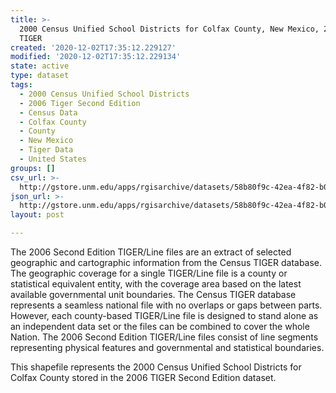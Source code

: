 ```yaml
---
title: >-
  2000 Census Unified School Districts for Colfax County, New Mexico, 2006se
  TIGER
created: '2020-12-02T17:35:12.229127'
modified: '2020-12-02T17:35:12.229134'
state: active
type: dataset
tags:
  - 2000 Census Unified School Districts
  - 2006 Tiger Second Edition
  - Census Data
  - Colfax County
  - County
  - New Mexico
  - Tiger Data
  - United States
groups: []
csv_url: >-
  http://gstore.unm.edu/apps/rgisarchive/datasets/58b80f9c-42ea-4f82-b01a-4ff5fb8915ce/tgr2006se_colf_sduni00.derived.csv
json_url: >-
  http://gstore.unm.edu/apps/rgisarchive/datasets/58b80f9c-42ea-4f82-b01a-4ff5fb8915ce/tgr2006se_colf_sduni00.derived.json
layout: post

---
```

The 2006 Second Edition TIGER/Line files are an extract of selected geographic and cartographic information from the Census TIGER database.  The geographic coverage for a single TIGER/Line file is a county or statistical equivalent entity, with the coverage area based on the latest available governmental unit boundaries. The Census TIGER database represents a seamless national file with no overlaps or gaps between parts.  However, each county-based TIGER/Line file is designed to stand alone as an independent data set or the files can be combined to cover the whole Nation.  The 2006 Second Edition  TIGER/Line files consist of line segments representing physical features and governmental and statistical boundaries.  

This shapefile represents the 2000 Census Unified School Districts for Colfax County stored in the 2006 TIGER Second Edition dataset.
